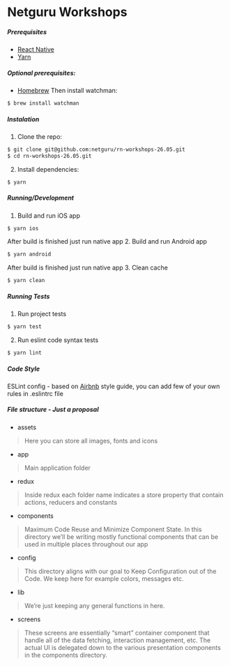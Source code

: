 # Netguru Workshops
##### Prerequisites
* [React Native](https://facebook.github.io/react-native/docs/getting-started.html)
* [Yarn](https://yarnpkg.com/en/docs/install)
##### Optional prerequisites:
* [Homebrew](https://brew.sh/)
Then install watchman:
```sh
$ brew install watchman
```
##### Instalation
1. Clone the repo:
```sh
$ git clone git@github.com:netguru/rn-workshops-26.05.git
$ cd rn-workshops-26.05.git
```
2. Install dependencies:
```sh
$ yarn
```

##### Running/Development
1. Build and run iOS app
```sh
$ yarn ios
```
After build is finished just run native app
2. Build and run Android app
```sh
$ yarn android
```
After build is finished just run native app
3. Clean cache
```sh
$ yarn clean
```
##### Running Tests
1. Run project tests
```sh
$ yarn test
```
2. Run eslint code syntax tests
```sh
$ yarn lint
```
##### Code Style
ESLint config - based on [Airbnb](https://github.com/airbnb/javascript) style guide, you can add few of your own rules in .eslintrc file
##### File structure - Just a proposal
* assets
> Here you can store all images, fonts and icons
* app
> Main application folder

* redux
> Inside redux each folder name indicates a store property that contain actions, reducers and constants
* components
> Maximum Code Reuse and Minimize Component State. In this directory we’ll be writing mostly functional components that can be used in multiple places throughout our app
* config
> This directory aligns with our goal to Keep Configuration out of the Code. We keep here for example colors, messages etc.
* lib
> We’re just keeping any general functions in here.
* screens
> These screens are essentially “smart” container component that handle all of the data fetching, interaction management, etc. The actual UI is delegated down to the various presentation components in the components directory.

